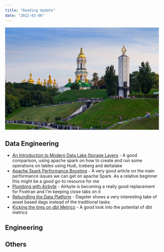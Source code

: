 ```yaml
---
title: "Reading Update"
date: "2022-03-06"
---
```


![Photo by Eugene on Unsplash](./kyiv.jpeg)

## Data Engineering

- [An Introduction to Modern Data Lake Storage Layers](https://dacort.dev/posts/modern-data-lake-storage-layers/) - A good comparison, using apache spark on how to create and run some operations on tables using Hudi, Iceberg and deltalake
- [Apache Spark Performance Boosting](https://towardsdatascience.com/apache-spark-performance-boosting-e072a3ec1179) - A very good article on the main performance issues we can get on apache Spark. As a relative beginner this might be a good go-to resource for me
- [Plumbing with Airbyte](https://www.topofthelyne.co/p/plumbing-with-airbyte) - Airbyte is becoming a really good replacement for Fivetran and I'm keeping close tabs on it
- [Rebundling the Data Platform](https://dagster.io/blog/rebundling-the-data-platform) - Dagster shows a very interesting take of asset based dags instead of the traditional tasks
- [Kicking the tires on dbt Metrics](https://stkbailey.substack.com/p/kicking-the-tires-on-dbt-metrics?s=r) - A good look into the potential of dbt metrics

## Engineering

## Others
